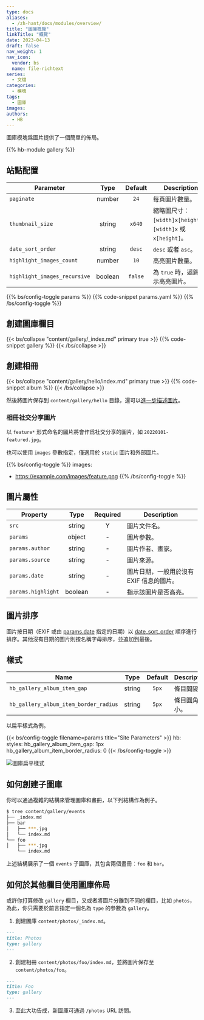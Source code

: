 ```yaml
---
type: docs
aliases:
  - /zh-hant/docs/modules/overview/
title: "圖庫概覽"
linkTitle: "概覽"
date: 2023-04-13
draft: false
nav_weight: 1
nav_icon:
  vendor: bs
  name: file-richtext
series:
  - 文檔
categories:
  - 模塊
tags:
  - 圖庫
images:
authors:
  - HB
---
```


圖庫模塊爲圖片提供了一個簡單的佈局。

<!--more-->

{{% hb-module gallery %}}

## 站點配置

| Parameter        |  Type  | Default | Description                                                 |
| ---------------- | :----: | :-----: | ----------------------------------------------------------- |
| `paginate`       | number |  `24`   | 每頁圖片數量。                                              |
| `thumbnail_size` | string | `x640`  | 縮略圖尺寸：`[width]x[height]`、`[width]x` 或 `x[height]`。 |
| `date_sort_order` | string | `desc` | `desc` 或者 `asc`。 |
| `highlight_images_count` | number | `10` | 高亮圖片數量。 |
| `highlight_images_recursive` | boolean | `false` | 為 `true` 時，遞歸展示高亮圖片。 |

{{% bs/config-toggle params %}}
{{% code-snippet params.yaml %}}
{{% /bs/config-toggle %}}

## 創建圖庫欄目

{{< bs/collapse "content/gallery/_index.md" primary true >}}
{{% code-snippet gallery %}}
{{< /bs/collapse >}}

## 創建相冊

{{< bs/collapse "content/gallery/hello/index.md" primary true >}}
{{% code-snippet album %}}
{{< /bs/collapse >}}

然後將圖片保存到 `content/gallery/hello` 目錄，還可以[進一步描述圖片](#圖片屬性)。

### 相冊社交分享圖片

以 `feature*` 形式命名的圖片將會作爲社交分享的圖片，如 `20220101-featured.jpg`。

也可以使用 `images` 參數指定，僅適用於 `static` 圖片和外部圖片。

{{% bs/config-toggle %}}
images:
  - https://example.com/images/feature.png
{{% /bs/config-toggle %}}

## 圖片屬性

| Property        |  Type  | Required | Description           |
| --------------- | :----: | :------: | --------------------- |
| `src`           | string |    Y     | 圖片文件名。    |
| `params`        | object |    -     | 圖片參數。 |
| `params.author` | string |    -     | 圖片作者、畫家。  |
| `params.source` | string |    -     | 圖片來源。  |
| `params.date`   | string |    -     | 圖片日期，一般用於沒有 EXIF 信息的圖片。 |
| `params.highlight` | boolean | - | 指示該圖片是否高亮。 |

## 圖片排序

圖片按日期（EXIF 或由 [params.date](#圖片屬性) 指定的日期）以 [date_sort_order](#站點配置) 順序進行排序。其他沒有日期的圖片則按名稱字母排序，並追加到最後。

## 樣式

| Name | Type | Default | Description |
| --- | :-: | :-: | --- |
| `hb_gallery_album_item_gap` | string | `5px` | 條目間隔。
| `hb_gallery_album_item_border_radius` | string | `5px` | 條目圓角大小。

以扁平樣式為例。

{{< bs/config-toggle filename=params title="Site Parameters" >}}
hb:
  styles:
    hb_gallery_album_item_gap: 1px
    hb_gallery_album_item_border_radius: 0
{{< /bs/config-toggle >}}

![圖庫扁平樣式](flat.png#center "圖庫扁平樣式")

## 如何創建子圖庫

你可以通過複雜的結構來管理圖庫和畫冊，以下列結構作為例子。

```sh
$ tree content/gallery/events
├── _index.md
├── bar
│   ├── ***.jpg
│   └── index.md
└── foo
│   ├── ***.jpg
    └── index.md
```

上述結構展示了一個 `events` 子圖庫，其包含兩個畫冊：`foo` 和 `bar`。

## 如何於其他欄目使用圖庫佈局

或許你打算修改 `gallery` 欄目，又或者將圖片分離到不同的欄目，比如 `photos`，為此，你只需要於前言指定一個名為 `type` 的參數為 `gallery`。

1. 創建圖庫 `content/photos/_index.md`。

```markdown
---
title: Photos
type: gallery
---
```

2. 創建相冊 `content/photos/foo/index.md`，並將圖片保存至 `content/photos/foo`。

```markdown
---
title: Foo
type: gallery
---
```

3. 至此大功告成，新圖庫可通過 `/photos` URL 訪問。
